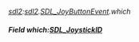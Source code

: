 _[sdl2](../../modules/sdl2/sdl2-module.md):[sdl2](../../modules/sdl2/sdl2-module.md).[SDL\_JoyButtonEvent](../../modules/sdl2/sdl2-sdl_joybuttonevent.md).which_
##### Field which:[SDL_JoystickID](../../modules/sdl2/sdl2-sdl_joystickid.md)
